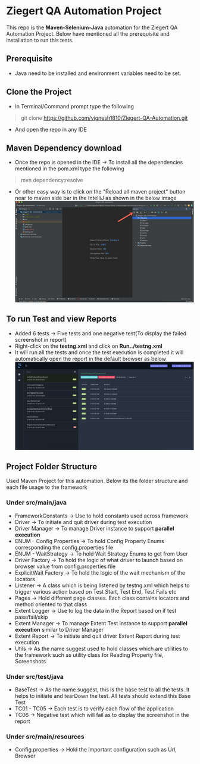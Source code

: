 # Ziegert QA Automation Project

This repo is the **Maven-Selenium-Java** automation for the Ziegert QA Automation Project. Below have mentioned all the prerequisite and installation to run this tests.

## Prerequisite
- Java need to be installed and environment variables need to be set.

## Clone the Project

- In Terminal/Command prompt type the following
>git clone https://github.com/vignesh1810/Ziegert-QA-Automation.git

- And open the repo in any IDE

## Maven Dependency download
- Once the repo is opened in the IDE → To install all the dependencies mentioned in the pom.xml type the following
> mvn dependency:resolve
- Or other easy way is to click on the "Reload all maven project" button near to maven side bar in the IntelliJ as shown in the below image  
  ![](src/main/resources/readmeImages/Maven-Resolving-Dependencies.jpg)

## To run Test and view Reports
- Added 6 tests → Five tests and one negative test(To display the failed screenshot in report)
- Right-click on the **testng.xml** and click on **Run../testng.xml**
- It will run all the tests and once the test execution is completed it will automatically open the report in the default browser as below  
  ![](src/main/resources/readmeImages/Report-Sample.jpg)

## Project Folder Structure
Used Maven Project for this automation. Below its the folder structure and each file usage to the framework

### Under src/main/java
- FrameworkConstants → Use to hold constants used across framework
- Driver → To initiate and quit driver during test execution
- Driver Manager → To manage Driver instance to support **parallel execution**
- ENUM - Config Properties → To hold Config Property Enums corresponding the config.properties file
- ENUM - WaitStrategy → To hold Wait Strategy Enums to get from User
- Driver Factory → To hold the logic of what driver to launch based on browser value from config.properties file
- ExplicitWait Factory → To hold the logic of the wait mechanism of the locators
- Listener → A class which is being listened by testng.xml which helps to trigger various action based on Test Start, Test End, Test Fails etc
- Pages → Hold different page classes. Each class contains locators and method oriented to that class
- Extent Logger → Use to log the data in the Report based on if test pass/fail/skip
- Extent Manager → To manage Extent Test instance to support **parallel execution** similar to Driver Manager
- Extent Report → To initiate and quit driver Extent Report during test execution
- Utils → As the name suggest used to hold classes which are utilities to the framework such as utility class for Reading Property file, Screenshots

### Under src/test/java
- BaseTest → As the name suggest, this is the base test to all the tests. It helps to initiate and tearDown the test. All tests should extend this Base Test
- TC01 - TC05 → Each test is to verify each flow of the application
- TC06 → Negative test which will fail as to display the screenshot in the report

### Under src/main/resources
- Config.properties → Hold the important configuration such as Url, Browser